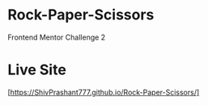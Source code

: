 # Rock-Paper-Scissors
Frontend Mentor Challenge 2
# Live Site
[https://ShivPrashant777.github.io/Rock-Paper-Scissors/]
